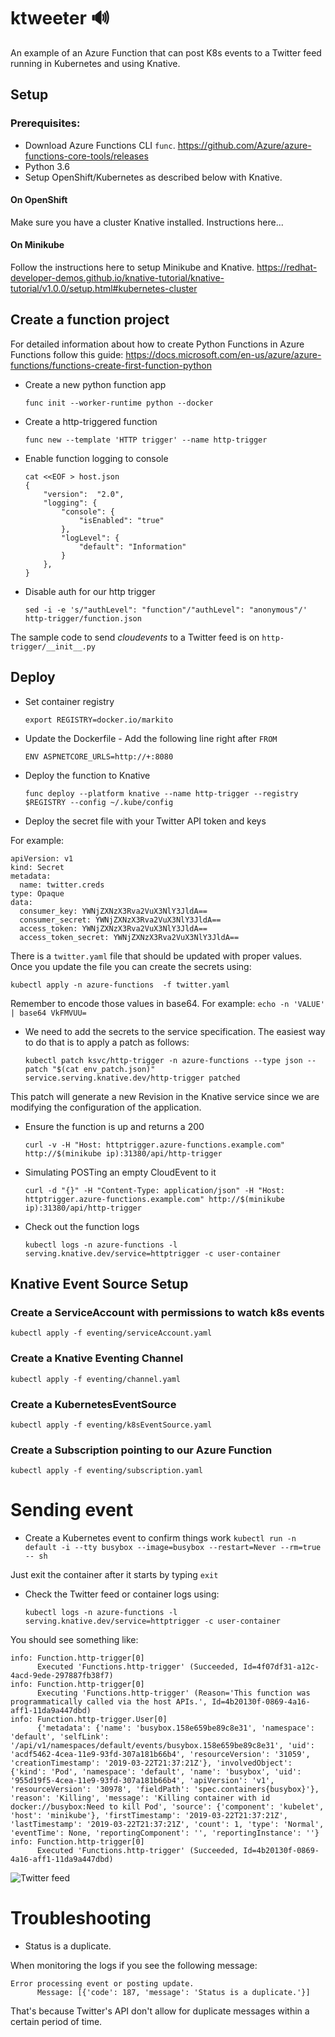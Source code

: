 # ktweeter 🔊
An example of an Azure Function that can post K8s events to a Twitter feed running in Kubernetes and using Knative.

## Setup

### Prerequisites:
- Download Azure Functions CLI `func`.  https://github.com/Azure/azure-functions-core-tools/releases
- Python 3.6
- Setup OpenShift/Kubernetes as described below with Knative.

#### On OpenShift 

Make sure you have a cluster Knative installed.  Instructions here...

#### On Minikube

Follow the instructions here to setup Minikube and Knative. https://redhat-developer-demos.github.io/knative-tutorial/knative-tutorial/v1.0.0/setup.html#kubernetes-cluster


## Create a function project 

For detailed information about how to create Python Functions in Azure Functions follow this guide: 
https://docs.microsoft.com/en-us/azure/azure-functions/functions-create-first-function-python


* Create a new python function app

  `func init --worker-runtime python --docker`

* Create a http-triggered function

  `func new --template 'HTTP trigger' --name http-trigger`

* Enable function logging to console
  ```
  cat <<EOF > host.json
  {
      "version":  "2.0",
      "logging": {
          "console": {
              "isEnabled": "true"
          },
          "logLevel": {
              "default": "Information"
          }
      },
  }
  ```
* Disable auth for our http trigger

  `sed -i -e 's/"authLevel": "function"/"authLevel": "anonymous"/' http-trigger/function.json`

The sample code to send _cloudevents_ to a Twitter feed is on `http-trigger/__init__.py`

## Deploy 

* Set container registry 

  `export REGISTRY=docker.io/markito`

* Update the Dockerfile - Add the following line right after `FROM`

  `ENV ASPNETCORE_URLS=http://+:8080`

* Deploy the function to Knative
  
  `func deploy --platform knative --name http-trigger --registry $REGISTRY --config ~/.kube/config`

* Deploy the secret file with your Twitter API token and keys

For example: 
  ```
  apiVersion: v1
  kind: Secret
  metadata:
    name: twitter.creds
  type: Opaque
  data:
    consumer_key: YWNjZXNzX3Rva2VuX3NlY3JldA==
    consumer_secret: YWNjZXNzX3Rva2VuX3NlY3JldA==
    access_token: YWNjZXNzX3Rva2VuX3NlY3JldA==
    access_token_secret: YWNjZXNzX3Rva2VuX3NlY3JldA==
  ```
There is a `twitter.yaml` file that should be updated with proper values.  Once you update the file you can create the secrets using:

`kubectl apply -n azure-functions  -f twitter.yaml`

 Remember to encode those values in base64. For example: `echo -n 'VALUE' | base64
VkFMVUU=`  

* We need to add the secrets to the service specification.  The easiest way to do that is to apply a patch as follows: 

  ```
  kubectl patch ksvc/http-trigger -n azure-functions --type json --patch "$(cat env_patch.json)"
  service.serving.knative.dev/http-trigger patched
  ```

This patch will generate a new Revision in the Knative service since we are modifying the configuration of the application. 

* Ensure the function is up and returns a 200
  
  `curl -v -H "Host: httptrigger.azure-functions.example.com" http://$(minikube ip):31380/api/http-trigger`

* Simulating POSTing an empty CloudEvent to it
  
  `curl -d "{}" -H "Content-Type: application/json" -H "Host: httptrigger.azure-functions.example.com" http://$(minikube ip):31380/api/http-trigger`

* Check out the function logs
  
  `kubectl logs -n azure-functions -l serving.knative.dev/service=httptrigger -c user-container`


## Knative Event Source Setup 

### Create a ServiceAccount with permissions to watch k8s events

`kubectl apply -f eventing/serviceAccount.yaml`

### Create a Knative Eventing Channel

`kubectl apply -f eventing/channel.yaml`

### Create a KubernetesEventSource

`kubectl apply -f eventing/k8sEventSource.yaml`

### Create a Subscription pointing to our Azure Function

`kubectl apply -f eventing/subscription.yaml`

# Sending event 

* Create a Kubernetes event to confirm things work
  `kubectl run -n default -i --tty busybox --image=busybox --restart=Never --rm=true -- sh`

Just exit the container after it starts by typing `exit`

* Check the Twitter feed or container logs using: 

  `kubectl logs -n azure-functions -l serving.knative.dev/service=httptrigger -c user-container`

You should see something like:
  ```
  info: Function.http-trigger[0]
        Executed 'Functions.http-trigger' (Succeeded, Id=4f07df31-a12c-4acd-9ede-297887fb38f7)
  info: Function.http-trigger[0]
        Executing 'Functions.http-trigger' (Reason='This function was programmatically called via the host APIs.', Id=4b20130f-0869-4a16-aff1-11da9a447dbd)
  info: Function.http-trigger.User[0]
        {'metadata': {'name': 'busybox.158e659be89c8e31', 'namespace': 'default', 'selfLink': '/api/v1/namespaces/default/events/busybox.158e659be89c8e31', 'uid': 'acdf5462-4cea-11e9-93fd-307a181b66b4', 'resourceVersion': '31059', 'creationTimestamp': '2019-03-22T21:37:21Z'}, 'involvedObject': {'kind': 'Pod', 'namespace': 'default', 'name': 'busybox', 'uid': '955d19f5-4cea-11e9-93fd-307a181b66b4', 'apiVersion': 'v1', 'resourceVersion': '30978', 'fieldPath': 'spec.containers{busybox}'}, 'reason': 'Killing', 'message': 'Killing container with id docker://busybox:Need to kill Pod', 'source': {'component': 'kubelet', 'host': 'minikube'}, 'firstTimestamp': '2019-03-22T21:37:21Z', 'lastTimestamp': '2019-03-22T21:37:21Z', 'count': 1, 'type': 'Normal', 'eventTime': None, 'reportingComponent': '', 'reportingInstance': ''}
  info: Function.http-trigger[0]
        Executed 'Functions.http-trigger' (Succeeded, Id=4b20130f-0869-4a16-aff1-11da9a447dbd)
  ```

![Twitter feed](https://raw.githubusercontent.com/markito/ktweeter/master/screenshot.png)

# Troubleshooting

* Status is a duplicate.

When monitoring the logs if you see the following message: 
```
Error processing event or posting update.
      Message: [{'code': 187, 'message': 'Status is a duplicate.'}]
```
That's because Twitter's API don't allow for duplicate messages within a certain period of time.  



